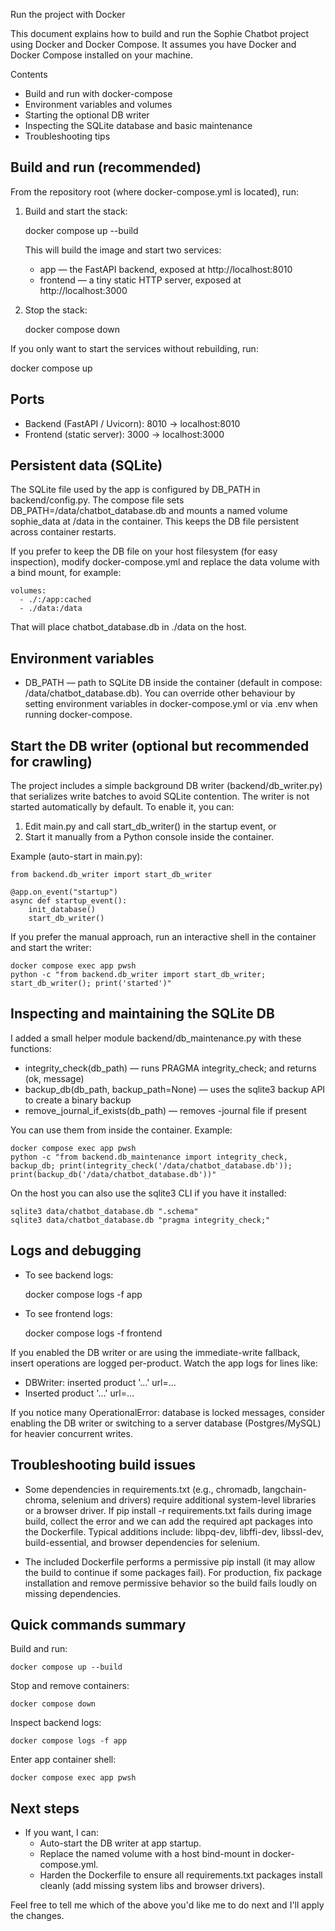 Run the project with Docker

This document explains how to build and run the Sophie Chatbot project using Docker and Docker Compose. It assumes you have Docker and Docker Compose installed on your machine.

Contents
- Build and run with docker-compose
- Environment variables and volumes
- Starting the optional DB writer
- Inspecting the SQLite database and basic maintenance
- Troubleshooting tips

## Build and run (recommended)

From the repository root (where docker-compose.yml is located), run:

1. Build and start the stack:

   docker compose up --build

   This will build the image and start two services:
   - app — the FastAPI backend, exposed at http://localhost:8010
   - frontend — a tiny static HTTP server, exposed at http://localhost:3000

2. Stop the stack:

   docker compose down

If you only want to start the services without rebuilding, run:

   docker compose up

## Ports
- Backend (FastAPI / Uvicorn): 8010 -> localhost:8010
- Frontend (static server): 3000 -> localhost:3000

## Persistent data (SQLite)

The SQLite file used by the app is configured by DB_PATH in backend/config.py. The compose file sets DB_PATH=/data/chatbot_database.db and mounts a named volume sophie_data at /data in the container. This keeps the DB file persistent across container restarts.

If you prefer to keep the DB file on your host filesystem (for easy inspection), modify docker-compose.yml and replace the data volume with a bind mount, for example:

    volumes:
      - ./:/app:cached
      - ./data:/data

That will place chatbot_database.db in ./data on the host.

## Environment variables

- DB_PATH — path to SQLite DB inside the container (default in compose: /data/chatbot_database.db). You can override other behaviour by setting environment variables in docker-compose.yml or via .env when running docker-compose.

## Start the DB writer (optional but recommended for crawling)

The project includes a simple background DB writer (backend/db_writer.py) that serializes write batches to avoid SQLite contention. The writer is not started automatically by default. To enable it, you can:

1. Edit main.py and call start_db_writer() in the startup event, or
2. Start it manually from a Python console inside the container.

Example (auto-start in main.py):

    from backend.db_writer import start_db_writer

    @app.on_event("startup")
    async def startup_event():
        init_database()
        start_db_writer()

If you prefer the manual approach, run an interactive shell in the container and start the writer:

    docker compose exec app pwsh
    python -c "from backend.db_writer import start_db_writer; start_db_writer(); print('started')"

## Inspecting and maintaining the SQLite DB

I added a small helper module backend/db_maintenance.py with these functions:
- integrity_check(db_path) — runs PRAGMA integrity_check; and returns (ok, message)
- backup_db(db_path, backup_path=None) — uses the sqlite3 backup API to create a binary backup
- remove_journal_if_exists(db_path) — removes <db>-journal file if present

You can use them from inside the container. Example:

    docker compose exec app pwsh
    python -c "from backend.db_maintenance import integrity_check, backup_db; print(integrity_check('/data/chatbot_database.db')); print(backup_db('/data/chatbot_database.db'))"

On the host you can also use the sqlite3 CLI if you have it installed:

    sqlite3 data/chatbot_database.db ".schema"
    sqlite3 data/chatbot_database.db "pragma integrity_check;"

## Logs and debugging

- To see backend logs:

    docker compose logs -f app

- To see frontend logs:

    docker compose logs -f frontend

If you enabled the DB writer or are using the immediate-write fallback, insert operations are logged per-product. Watch the app logs for lines like:

- DBWriter: inserted product '...' url=...
- Inserted product '...' url=...

If you notice many OperationalError: database is locked messages, consider enabling the DB writer or switching to a server database (Postgres/MySQL) for heavier concurrent writes.

## Troubleshooting build issues

- Some dependencies in requirements.txt (e.g., chromadb, langchain-chroma, selenium and drivers) require additional system-level libraries or a browser driver. If pip install -r requirements.txt fails during image build, collect the error and we can add the required apt packages into the Dockerfile. Typical additions include: libpq-dev, libffi-dev, libssl-dev, build-essential, and browser dependencies for selenium.

- The included Dockerfile performs a permissive pip install (it may allow the build to continue if some packages fail). For production, fix package installation and remove permissive behavior so the build fails loudly on missing dependencies.

## Quick commands summary

Build and run:

    docker compose up --build

Stop and remove containers:

    docker compose down

Inspect backend logs:

    docker compose logs -f app

Enter app container shell:

    docker compose exec app pwsh

## Next steps
- If you want, I can:
  - Auto-start the DB writer at app startup.
  - Replace the named volume with a host bind-mount in docker-compose.yml.
  - Harden the Dockerfile to ensure all requirements.txt packages install cleanly (add missing system libs and browser drivers).

Feel free to tell me which of the above you'd like me to do next and I'll apply the changes.
